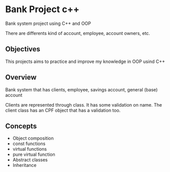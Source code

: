 # Bank Project c++

Bank system project using C++ and OOP

There are differents kind of account, employee, account owners, etc.

## Objectives

This projects aims to practice and improve my knowledge in OOP usind C++

## Overview

Bank system that has clients, employee, savings account, general (base) account

Clients are represented through class. It has some validation on name. The client class has an CPF object that has a validation too.

## Concepts

- Object composition
- const functions
- virtual functions
- pure virtual function
- Abstract classes
- Inheritance
